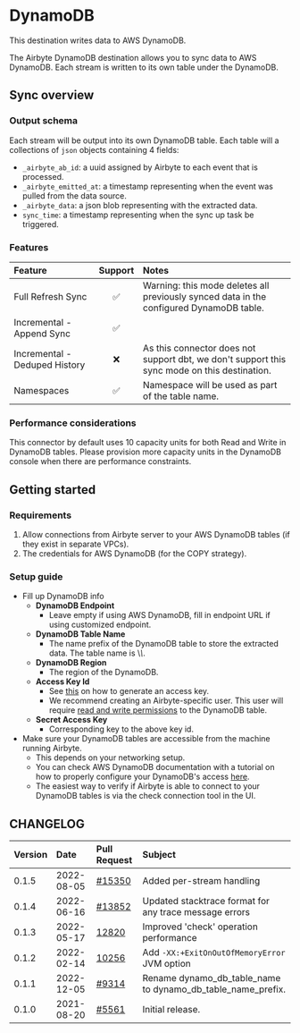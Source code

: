 # DynamoDB

This destination writes data to AWS DynamoDB.

The Airbyte DynamoDB destination allows you to sync data to AWS DynamoDB. Each stream is written to its own table under the DynamoDB.

## Sync overview

### Output schema

Each stream will be output into its own DynamoDB table. Each table will a collections of `json` objects containing 4 fields:

* `_airbyte_ab_id`: a uuid assigned by Airbyte to each event that is processed.
* `_airbyte_emitted_at`: a timestamp representing when the event was pulled from the data source.
* `_airbyte_data`: a json blob representing with the extracted data.
* `sync_time`: a timestamp representing when the sync up task be triggered.

### Features

| Feature | Support | Notes |
| :--- | :---: | :--- |
| Full Refresh Sync | ✅ | Warning: this mode deletes all previously synced data in the configured DynamoDB table. |
| Incremental - Append Sync | ✅ |  |
| Incremental - Deduped History | ❌ | As this connector does not support dbt, we don't support this sync mode on this destination. |
| Namespaces | ✅ | Namespace will be used as part of the table name. |

### Performance considerations

This connector by default uses 10 capacity units for both Read and Write in DynamoDB tables. Please provision more capacity units in the DynamoDB console when there are performance constraints.

## Getting started

### Requirements

1. Allow connections from Airbyte server to your AWS DynamoDB tables \(if they exist in separate VPCs\).
2. The credentials for AWS DynamoDB \(for the COPY strategy\).

### Setup guide

* Fill up DynamoDB info
  * **DynamoDB Endpoint**
    * Leave empty if using AWS DynamoDB, fill in endpoint URL if using customized endpoint.
  * **DynamoDB Table Name**
    * The name prefix of the DynamoDB table to store the extracted data. The table name is \\_\\_\.
  * **DynamoDB Region**
    * The region of the DynamoDB.
  * **Access Key Id**
    * See [this](https://docs.aws.amazon.com/general/latest/gr/aws-sec-cred-types.html#access-keys-and-secret-access-keys) on how to generate an access key.
    * We recommend creating an Airbyte-specific user. This user will require [read and write permissions](https://docs.aws.amazon.com/IAM/latest/UserGuide/reference_policies_examples_dynamodb_specific-table.html) to the DynamoDB table.
  * **Secret Access Key**
    * Corresponding key to the above key id.
* Make sure your DynamoDB tables are accessible from the machine running Airbyte.
  * This depends on your networking setup.
  * You can check AWS DynamoDB documentation with a tutorial on how to properly configure your DynamoDB's access [here](https://docs.aws.amazon.com/amazondynamodb/latest/developerguide/access-control-overview.html).
  * The easiest way to verify if Airbyte is able to connect to your DynamoDB tables is via the check connection tool in the UI.

## CHANGELOG

| Version | Date | Pull Request | Subject |
| :--- | :--- | :--- | :--- |
| 0.1.5 | 2022-08-05 | [\#15350](https://github.com/airbytehq/airbyte/pull/15350) | Added per-stream handling |
| 0.1.4 | 2022-06-16 | [\#13852](https://github.com/airbytehq/airbyte/pull/13852) | Updated stacktrace format for any trace message errors |
| 0.1.3 | 2022-05-17 | [12820](https://github.com/airbytehq/airbyte/pull/12820) | Improved 'check' operation performance |
| 0.1.2 | 2022-02-14 | [10256](https://github.com/airbytehq/airbyte/pull/10256) | Add `-XX:+ExitOnOutOfMemoryError` JVM option |
| 0.1.1 | 2022-12-05 | [\#9314](https://github.com/airbytehq/airbyte/pull/9314) | Rename dynamo_db_table_name to dynamo_db_table_name_prefix. |
| 0.1.0 | 2021-08-20 | [\#5561](https://github.com/airbytehq/airbyte/pull/5561) | Initial release. |

